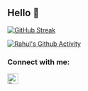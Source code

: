 ## Hello 🤝

<!--
- 🔭 I’m currently working on ...
- 🌱 I’m currently learning ...
- 👯 I’m looking to collaborate on ...
- 🤔 I’m looking for help with ...
- 💬 Ask me about ...
- 📫 How to reach me: ...
- ⚡ Fun fact: ...
-->
[![GitHub Streak](https://github-readme-streak-stats.herokuapp.com?user=RahulPatelme&theme=neon-palenight)](https://git.io/streak-stats)

[![Rahul's Github Activity](https://activity-graph.herokuapp.com/graph?username=RahulPatelme&theme=github)](https://github.com/ashutosh00710/github-readme-activity-graph)


### Connect with me:
[<img align="left" alt="RahulPatel | LinkedIn" width="24px" src="https://img.icons8.com/fluency/48/000000/linkedin.png"/>][linkedin]

[linkedin]: https://www.linkedin.com/in/rahul-patel-aunz/
